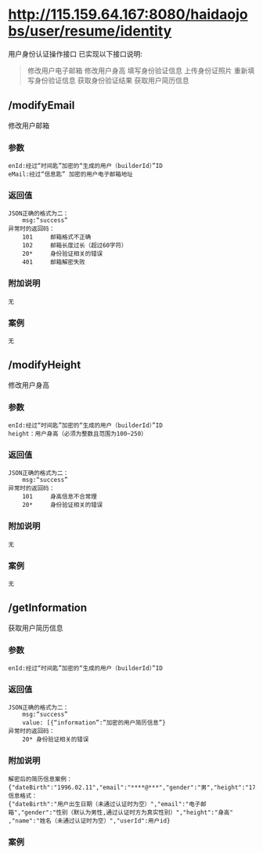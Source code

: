# http://115.159.64.167:8080/haidaojobs/user/resume/identity
用户身份认证操作接口
已实现以下接口说明:
>修改用户电子邮箱
修改用户身高
填写身份验证信息
上传身份证照片
重新填写身份验证信息
获取身份验证结果
获取用户简历信息

## /modifyEmail
修改用户邮箱
### 参数
	enId:经过“时间匙”加密的“生成的用户（builderId）”ID
	eMail:经过“信息匙” 加密的用户电子邮箱地址
### 返回值
	JSON正确的格式为二：
		msg:“success”
	异常时的返回码：
		101		邮箱格式不正确
		102		邮箱长度过长（超过60字符）
		20* 	身份验证相关的错误
		401		邮箱解密失败
### 附加说明
	无
### 案例
	无

## /modifyHeight
修改用户身高
### 参数
	enId:经过“时间匙”加密的“生成的用户（builderId）”ID
	height：用户身高（必须为整数且范围为100~250）
### 返回值
	JSON正确的格式为二：
		msg:“success”
	异常时的返回码：
		101		身高信息不合常理
		20* 	身份验证相关的错误
### 附加说明
	无
### 案例
	无


## /getInformation
获取用户简历信息
### 参数
	enId:经过“时间匙”加密的“生成的用户（builderId）”ID
### 返回值
	JSON正确的格式为二：
		msg:“success”
		value: [{“information”:”加密的用户简历信息”}
	异常时的返回码：
		20* 身份验证相关的错误
### 附加说明
	解密后的简历信息案例：
	{"dateBirth":"1996.02.11","email":"****@***","gender":"男","height":"175","name":"***","userId":1}
	信息格式：
	{"dateBirth":"用户出生日期（未通过认证时为空）","email":"电子邮箱","gender":"性别（默认为男性,通过认证时方为真实性别）","height":"身高" ,"name":"姓名（未通过认证时为空）","userId":用户id}
	
### 案例
